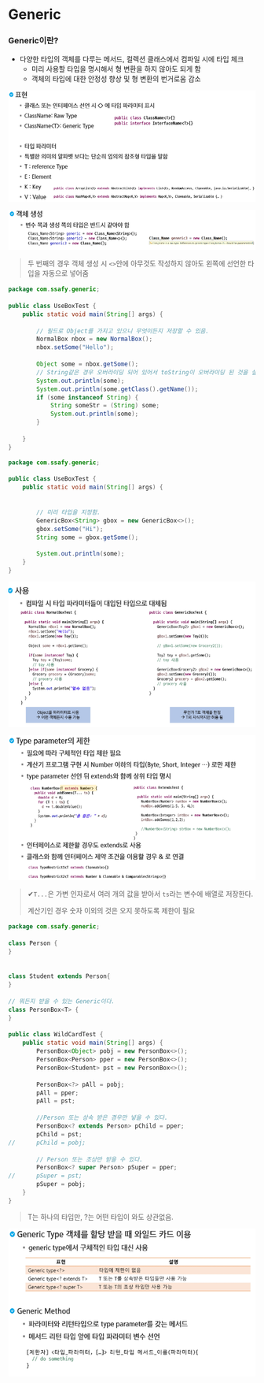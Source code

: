 # Generic

### Generic이란?

- 다양한 타입의 객체를 다루는 메서드, 컬렉션 클래스에서 컴파일 시에 타입 체크
  - 미리 사용할 타입을 명시해서 형 변환을 하지 않아도 되게 함
  - 객체의 타입에 대한 안정성 향상 및 형 변환의 번거로움 감소



![image-20221226082547165](assets/image-20221226082547165.png)

![image-20221226082844929](assets/image-20221226082844929.png)

> 두 번째의 경우 객체 생성 시 `<>`안에 아무것도 작성하지 않아도 왼쪽에 선언한 타입을 자동으로 넣어줌

```java
package com.ssafy.generic;

public class UseBoxTest {
	public static void main(String[] args) {
		
		// 필드로 Object를 가지고 있으니 무엇이든지 저장할 수 있음.
		NormalBox nbox = new NormalBox();
		nbox.setSome("Hello");
		
		Object some = nbox.getSome();
		// String같은 경우 오버라이딩 되어 있어서 toString이 오버라이딩 된 것을 실행(동적 바인딩)
		System.out.println(some);
		System.out.println(some.getClass().getName());
		if (some instanceof String) {
			String someStr = (String) some;
			System.out.println(some);
		}
		
	}
}
```

```java
package com.ssafy.generic;

public class UseBoxTest {
	public static void main(String[] args) {
		
		
		// 미리 타입을 지정함.
		GenericBox<String> gbox = new GenericBox<>();
		gbox.setSome("Hi");
		String some = gbox.getSome();
		
		System.out.println(some);
	}
}
```

![image-20221226222631541](assets/image-20221226222631541.png)

![image-20221226223048612](assets/image-20221226223048612.png)

> ✔`T...`은 가변 인자로서 여러 개의 값을 받아서 `ts`라는 변수에 배열로 저장한다.
>
> 계산기인 경우 숫자 이외의 것은 오지 못하도록 제한이 필요

```java
package com.ssafy.generic;

class Person {
}


class Student extends Person{
}

// 뭐든지 받을 수 있는 Generic이다.
class PersonBox<T> {
}

public class WildCardTest {
	public static void main(String[] args) {
		PersonBox<Object> pobj = new PersonBox<>();
		PersonBox<Person> pper = new PersonBox<>();
		PersonBox<Student> pst = new PersonBox<>();
		
		PersonBox<?> pAll = pobj;
		pAll = pper;
		pAll = pst;
		
		//Person 또는 상속 받은 경우만 넣을 수 있다.
		PersonBox<? extends Person> pChild = pper;
		pChild = pst;
//		pChild = pobj;
		
		// Person 또는 조상만 받을 수 있다.
		PersonBox<? super Person> pSuper = pper;
//		pSuper = pst;
		pSuper = pobj;
	}
}
```

> T는 하나의 타입만, ?는 어떤 타입이 와도 상관없음.

![image-20221226224657249](assets/image-20221226224657249.png)